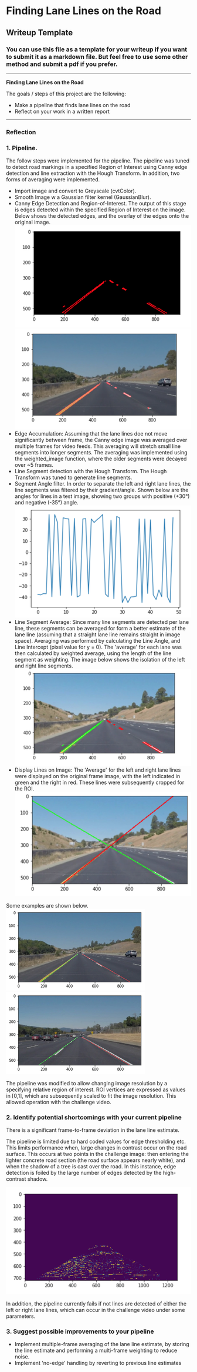 # **Finding Lane Lines on the Road** 

## Writeup Template

### You can use this file as a template for your writeup if you want to submit it as a markdown file. But feel free to use some other method and submit a pdf if you prefer.

---

**Finding Lane Lines on the Road**

The goals / steps of this project are the following:
* Make a pipeline that finds lane lines on the road
* Reflect on your work in a written report


[//]: # (Image References)

[image1]: ./writeup_images/AverageLineInterpolation.png "Line Interpolation"

[image2]:  ./writeup_images/LeftRightLineClassificaiton.png "Left vs Right Lane"

[image3]:  ./writeup_images/LineSegmentAngleEstimation.png "Line Segment Angles"

[image4]:  ./writeup_images/LineSegments.png "Line Segments"

[image5]:  ./writeup_images/LineSegmentOverlay.png "Line Segment Overlay"

[image6]:  ./writeup_images/NoiseyEdgeMap.png "Edge Map in Shade"

[image7]:  ./writeup_images/Final_image1.png "Test Image 1"

[image8]:  ./writeup_images/Final_image2.png "Test Image 2"

---

### Reflection

### 1. Pipeline. 

The follow steps were implemented for the pipeline. The pipeline was tuned to detect road markings in a specified Region of Interest using Canny edge detection and line extraction with the Hough Transform. In addition, two forms of averaging were implemented.
 - Import image and convert to Greyscale (cvtColor).
 - Smooth Image w a Gaussian filter kernel (GaussianBlur).
 - Canny Edge Detection and Region-of-Interest. The output of this stage is edges detected within the specified Region of Interest on the image. Below shows the detected edges, and the overlay of the edges onto the original image.
  ![alt text][image4]
  ![alt text][image5]
 - Edge Accumulation: Assuming that the lane lines doe not move significantly between frame, the Canny edge image was averaged over multiple frames for video feeds. This averaging will stretch small line segments into longer segments. The averaging was implemented using the weighted_image function, where the older segments were decayed over ~5 frames.
 - Line Segment detection with the Hough Transform. The Hough Transform was tuned to generate line segments. 
 - Segment Angle filter. In order to separate the left and right lane lines, the line segments was filtered by their gradient/angle. Shown below are the angles for lines in a test image, showing two groups with positive (+30°) and negative (-35°) angle.
 ![alt text][image3]
 - Line Segment Average: Since many line segments are detected per lane line, these segments can be averaged for form a better estimate of the lane line (assuming that a straight lane line remains straight in image space). Averaging was performed by calculating the Line Angle, and Line Intercept (pixel value for y = 0). The 'average' for each lane was then calculated by weighted average, using the length of the line segment as weighting. The image below shows the isolation of the left and right line segments.
 ![alt text][image2]
 - Display Lines on Image: The 'Average' for the left and right lane lines were displayed on the original frame image, with the left indicated in green and the right in red. These lines were subsequently cropped for the ROI. 
  ![alt text][image1]

Some examples are shown below.
![alt text][image7]
![alt text][image8]

The pipeline was modified to allow changing image resolution by a specifying relative region of interest. ROI vertices are expressed as values in [0,1], which are subsequently scaled to fit the image resolution. This allowed operation with the challenge video.

### 2. Identify potential shortcomings with your current pipeline
There is a significant frame-to-frame deviation in the lane line estimate.

The pipeline is limited due to hard coded values for edge thresholding etc. This limits performance when, large changes in contrast occur on the road surface. This occurs at two points in the challenge image: then entering the lighter concrete road section (the road surface appears nearly white), and when the shadow of a tree is cast over the road. In this instance, edge detection is foiled by the large number of edges detected by the high-contrast shadow.

![alt text][image6]

In addition, the pipeline currently fails if not lines are detected of either the left or right lane lines, which can occur in the challenge video under some parameters.

### 3. Suggest possible improvements to your pipeline
- Implement multiple-frame averaging of the lane line estimate, by storing the line estimate and performing a multi-frame weighting to reduce noise.
- Implement 'no-edge' handling by reverting to previous line estimates

